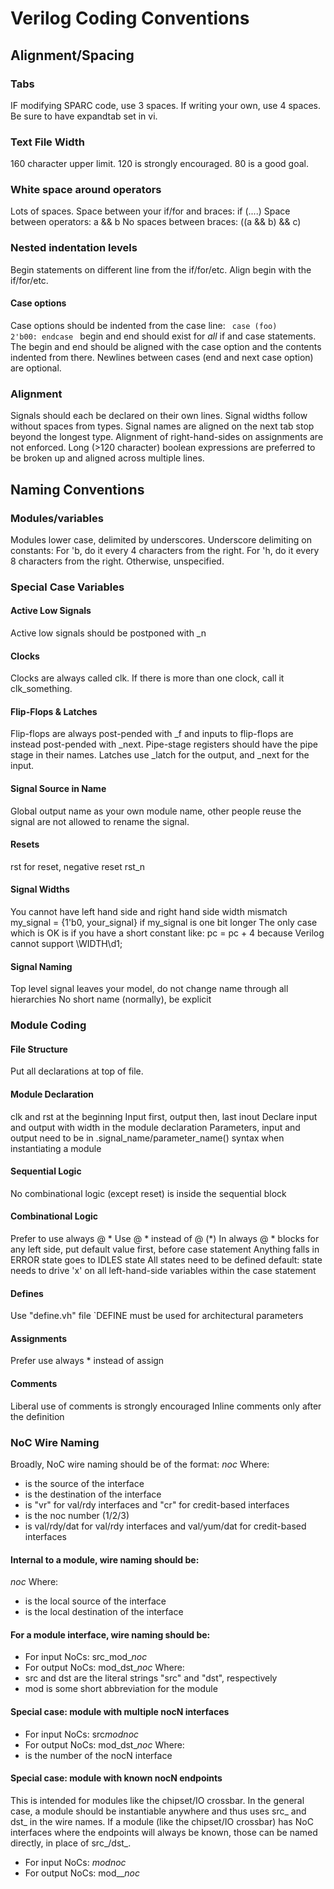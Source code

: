 # Verilog Coding Conventions
## Alignment/Spacing
### Tabs
IF modifying SPARC code, use 3 spaces.
If writing your own, use 4 spaces.
Be sure to have expandtab set in vi.
### Text File Width
160 character upper limit.  120 is strongly encouraged.  80 is a good goal.
### White space around operators
Lots of spaces.
Space between your if/for and braces:
if (....)
Space between operators:
a && b
No spaces between braces:
((a && b) && c)
### Nested indentation levels
Begin statements on different line from the if/for/etc.
Align begin with the if/for/etc.
#### Case options
Case options should be indented from the case line:
<code>
case (foo)
    2'b00:
endcase
</code>
begin and end should exist for *all* if and case statements.
The begin and end should be aligned with the case option and the contents indented from there.
Newlines between cases (end and next case option) are optional.
### Alignment
Signals should each be declared on their own lines.
Signal widths follow without spaces from types. Signal names are aligned on the next tab stop beyond the longest type.
Alignment of right-hand-sides on assignments are not enforced.
Long (>120 character) boolean expressions are preferred to be broken up and aligned across multiple lines.
## Naming Conventions
### Modules/variables
Modules lower case, delimited by underscores.
Underscore delimiting on constants:
For 'b, do it every 4 characters from the right.
For 'h, do it every 8 characters from the right.
Otherwise, unspecified.
### Special Case Variables
#### Active Low Signals
Active low signals should be postponed with _n
#### Clocks
Clocks are always called clk.
If there is more than one clock, call it clk_something.
#### Flip-Flops & Latches
Flip-flops are always post-pended with _f and inputs to flip-flops are instead post-pended with _next.
Pipe-stage registers should have the pipe stage in their names.
Latches use _latch for the output, and _next for the input.
#### Signal Source in Name
Global output name as your own module name, other people reuse the signal are not allowed to rename the signal.
#### Resets
rst for reset, negative reset rst_n
#### Signal Widths
You cannot have left hand side and right hand side width mismatch
my_signal = {1'b0, your_signal} if my_signal is one bit longer
The only case which is OK is if you have a short constant like: pc = pc + 4 because Verilog cannot support \WIDTH\d1;
#### Signal Naming
Top level signal leaves your model, do not change name through all hierarchies
No short name (normally), be explicit
### Module Coding
#### File Structure
Put all declarations at top of file.
#### Module Declaration
clk and rst at the beginning
Input first, output then, last inout
Declare input and output with width in the module declaration
Parameters, input and output need to be in .signal_name/parameter_name() syntax when instantiating a module
#### Sequential Logic
No combinational logic (except reset) is inside the sequential block
#### Combinational Logic ####
Prefer to use always @ *
Use @ * instead of @ (*)
In always @ * blocks for any left side, put default value first, before case statement
Anything falls in ERROR state goes to IDLES state
All states need to be defined
default: state needs to drive 'x' on all left-hand-side variables within the case statement
#### Defines
Use "define.vh" file
`DEFINE must be used for architectural parameters
#### Assignments
Prefer use always * instead of assign
#### Comments
Liberal use of comments is strongly encouraged
Inline comments only after the definition
### NoC Wire Naming
Broadly, NoC wire naming should be of the format: <src>_<dst>_<type>_noc<N>_<sig>
Where:
* <src> is the source of the interface
* <dst> is the destination of the interface
* <type> is "vr" for val/rdy interfaces and "cr" for credit-based interfaces
* <N> is the noc number (1/2/3)
* <sig> is val/rdy/dat for val/rdy interfaces and val/yum/dat for credit-based interfaces
#### Internal to a module, wire naming should be:
<src>_<dst>_<type>_noc<N>_<sig>
Where:
* <src> is the local source of the interface
* <dst> is the local destination of the interface
#### For a module interface, wire naming should be:
* For input NoCs:  src_mod_<type>_noc<N>_<sig>
* For output NoCs: mod_dst_<type>_noc<N>_<sig>
Where:
* src and dst are the literal strings "src" and "dst", respectively
* mod is some short abbreviation for the module
#### Special case: module with multiple nocN interfaces
* For input NoCs:  src<X>_mod_<type>_noc<N>_<sig>
* For output NoCs: mod_dst<X>_<type>_noc<N>_<sig>
Where:
* <X> is the number of the nocN interface
#### Special case: module with known nocN endpoints
This is intended for modules like the chipset/IO crossbar. In the general case, a module should be instantiable anywhere and thus uses src_ and dst_ in the wire names. If a module (like the chipset/IO crossbar) has NoC interfaces where the endpoints will always be known, those can be named directly, in place of src_/dst_.
* For input NoCs:  <src>_mod_<type>_noc<N>_<sig>
* For output NoCs: mod_<dst>_<type>_noc<N>_<sig>